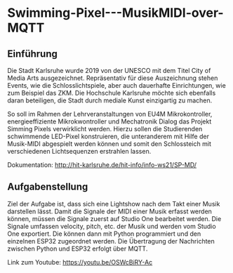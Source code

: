 # Swimming-Pixel---MusikMIDI-over-MQTT
## Einführung
Die Stadt Karlsruhe wurde 2019 von der UNESCO mit dem Titel City of Media Arts ausgezeichnet. Repräsentativ für diese Auszeichnung stehen Events, wie die Schlosslichtspiele, aber auch dauerhafte Einrichtungen, wie zum Beispiel das ZKM. Die Hochschule Karlsruhe möchte sich ebenfalls daran beteiligen, die Stadt durch mediale Kunst einzigartig zu machen.

So soll im Rahmen der Lehrveranstaltungen von EU4M Mikrokontroller, energieeffiziente Mikrokwontroller und Mechatronik Dialog das Projekt Simming Pixels verwirklicht werden. Hierzu sollen die Studierenden schwimmende LED-Pixel konstruieren, die unteranderem mit Hilfe der Musik-MIDI abgespielt werden können und somit den Schlossteich mit verschiedenen Lichtsequenzen erstrahlen lassen.

Dokumentation: http://hit-karlsruhe.de/hit-info/info-ws21/SP-MD/

## Aufgabenstellung
Ziel der Aufgabe ist, dass sich eine Lightshow nach dem Takt einer Musik darstellen lässt. Damit die Signale der MIDI einer Musik erfasst werden können, müssen die Signale zuerst auf Studio One bearbeitet werden. Die Signale umfassen velocity, pitch, etc. der Musik und werden vom Studio One exportiert. Die können dann mit Python programmiert und den einzelnen ESP32 zugeordnet werden. Die Übertragung der Nachrichten zwischen Python und ESP32 erfolgt über MQTT.

Link zum Youtube: https://youtu.be/OSWcBiRY-Ac
